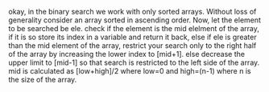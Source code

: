 okay, in the binary search we work with only sorted arrays. Without loss of generality consider an array sorted in ascending order. Now, let the element to be searched be ele. 
check if the element is the mid elelment of the array, if it is so store its index in a variable and return it back, else if ele is greater than the mid element of the array, restrict your search only to the right half of the array by increasing the lower index to [mid+1].
else decrease the upper limit to [mid-1] so that search is restricted to the left side of the array. mid is calculated as [low+high]/2 where low=0 and high=(n-1) where n is the size of the array.